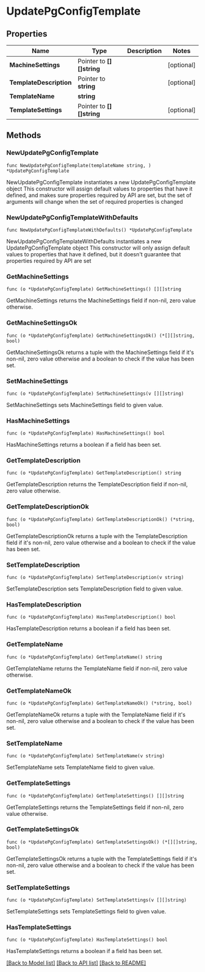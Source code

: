# UpdatePgConfigTemplate

## Properties

Name | Type | Description | Notes
------------ | ------------- | ------------- | -------------
**MachineSettings** | Pointer to **[][]string** |  | [optional] 
**TemplateDescription** | Pointer to **string** |  | [optional] 
**TemplateName** | **string** |  | 
**TemplateSettings** | Pointer to **[][]string** |  | [optional] 

## Methods

### NewUpdatePgConfigTemplate

`func NewUpdatePgConfigTemplate(templateName string, ) *UpdatePgConfigTemplate`

NewUpdatePgConfigTemplate instantiates a new UpdatePgConfigTemplate object
This constructor will assign default values to properties that have it defined,
and makes sure properties required by API are set, but the set of arguments
will change when the set of required properties is changed

### NewUpdatePgConfigTemplateWithDefaults

`func NewUpdatePgConfigTemplateWithDefaults() *UpdatePgConfigTemplate`

NewUpdatePgConfigTemplateWithDefaults instantiates a new UpdatePgConfigTemplate object
This constructor will only assign default values to properties that have it defined,
but it doesn't guarantee that properties required by API are set

### GetMachineSettings

`func (o *UpdatePgConfigTemplate) GetMachineSettings() [][]string`

GetMachineSettings returns the MachineSettings field if non-nil, zero value otherwise.

### GetMachineSettingsOk

`func (o *UpdatePgConfigTemplate) GetMachineSettingsOk() (*[][]string, bool)`

GetMachineSettingsOk returns a tuple with the MachineSettings field if it's non-nil, zero value otherwise
and a boolean to check if the value has been set.

### SetMachineSettings

`func (o *UpdatePgConfigTemplate) SetMachineSettings(v [][]string)`

SetMachineSettings sets MachineSettings field to given value.

### HasMachineSettings

`func (o *UpdatePgConfigTemplate) HasMachineSettings() bool`

HasMachineSettings returns a boolean if a field has been set.

### GetTemplateDescription

`func (o *UpdatePgConfigTemplate) GetTemplateDescription() string`

GetTemplateDescription returns the TemplateDescription field if non-nil, zero value otherwise.

### GetTemplateDescriptionOk

`func (o *UpdatePgConfigTemplate) GetTemplateDescriptionOk() (*string, bool)`

GetTemplateDescriptionOk returns a tuple with the TemplateDescription field if it's non-nil, zero value otherwise
and a boolean to check if the value has been set.

### SetTemplateDescription

`func (o *UpdatePgConfigTemplate) SetTemplateDescription(v string)`

SetTemplateDescription sets TemplateDescription field to given value.

### HasTemplateDescription

`func (o *UpdatePgConfigTemplate) HasTemplateDescription() bool`

HasTemplateDescription returns a boolean if a field has been set.

### GetTemplateName

`func (o *UpdatePgConfigTemplate) GetTemplateName() string`

GetTemplateName returns the TemplateName field if non-nil, zero value otherwise.

### GetTemplateNameOk

`func (o *UpdatePgConfigTemplate) GetTemplateNameOk() (*string, bool)`

GetTemplateNameOk returns a tuple with the TemplateName field if it's non-nil, zero value otherwise
and a boolean to check if the value has been set.

### SetTemplateName

`func (o *UpdatePgConfigTemplate) SetTemplateName(v string)`

SetTemplateName sets TemplateName field to given value.


### GetTemplateSettings

`func (o *UpdatePgConfigTemplate) GetTemplateSettings() [][]string`

GetTemplateSettings returns the TemplateSettings field if non-nil, zero value otherwise.

### GetTemplateSettingsOk

`func (o *UpdatePgConfigTemplate) GetTemplateSettingsOk() (*[][]string, bool)`

GetTemplateSettingsOk returns a tuple with the TemplateSettings field if it's non-nil, zero value otherwise
and a boolean to check if the value has been set.

### SetTemplateSettings

`func (o *UpdatePgConfigTemplate) SetTemplateSettings(v [][]string)`

SetTemplateSettings sets TemplateSettings field to given value.

### HasTemplateSettings

`func (o *UpdatePgConfigTemplate) HasTemplateSettings() bool`

HasTemplateSettings returns a boolean if a field has been set.


[[Back to Model list]](../README.md#documentation-for-models) [[Back to API list]](../README.md#documentation-for-api-endpoints) [[Back to README]](../README.md)


